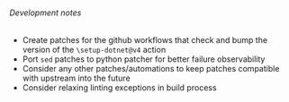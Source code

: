 ###### Development notes

- Create patches for the github workflows that check and bump the version of the `\setup-dotnet@v4` action
- Port `sed` patches to python patcher for better failure observability
- Consider any other patches/automations to keep patches compatible with upstream into the future
- Consider relaxing linting exceptions in build process
